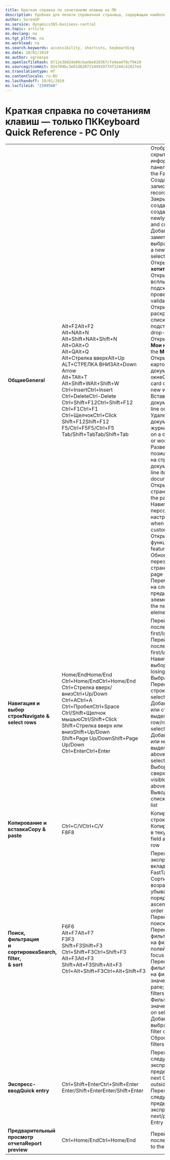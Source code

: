 ```yaml
---
title: Краткая справка по сочетаниям клавиш на ПК
description: Удобная для печати справочная страница, содержащая наиболее популярные сочетания клавиш для пользователей ПК.
author: SorenGP
ms.service: dynamics365-business-central
ms.topic: article
ms.devlang: na
ms.tgt_pltfrm: na
ms.workload: na
ms.search.keywords: accessibility, shortcuts, keyboarding
ms.date: 10/01/2019
ms.author: sgroespe
ms.openlocfilehash: 8712e38d2de04cbaebe810367cfe9aa4f8cf9410
ms.sourcegitcommit: 02e704bc3e01d62072144919774f1244c42827e4
ms.translationtype: HT
ms.contentlocale: ru-RU
ms.lasthandoff: 10/01/2019
ms.locfileid: "2309560"
---
```

# <a name="keyboard-quick-reference---pc-only"></a><span data-ttu-id="daf1d-103">Краткая справка по сочетаниям клавиш — только ПК</span><span class="sxs-lookup"><span data-stu-id="daf1d-103">Keyboard Quick Reference - PC Only</span></span>

||||  
|----------------|-----------|----------------|
|<span data-ttu-id="daf1d-104">**Общие**</span><span class="sxs-lookup"><span data-stu-id="daf1d-104">**General**</span></span>|<span data-ttu-id="daf1d-105">Alt+F2</span><span class="sxs-lookup"><span data-stu-id="daf1d-105">Alt+F2</span></span><br /><span data-ttu-id="daf1d-106">Alt+N</span><span class="sxs-lookup"><span data-stu-id="daf1d-106">Alt+N</span></span><br /><span data-ttu-id="daf1d-107">Alt+Shift+N</span><span class="sxs-lookup"><span data-stu-id="daf1d-107">Alt+Shift+N</span></span><br /><span data-ttu-id="daf1d-108">Alt+O</span><span class="sxs-lookup"><span data-stu-id="daf1d-108">Alt+O</span></span><br /><span data-ttu-id="daf1d-109">Alt+Q</span><span class="sxs-lookup"><span data-stu-id="daf1d-109">Alt+Q</span></span><br /><span data-ttu-id="daf1d-110">Alt+Стрелка вверх</span><span class="sxs-lookup"><span data-stu-id="daf1d-110">Alt+Up</span></span><br /><span data-ttu-id="daf1d-111">ALT+СТРЕЛКА ВНИЗ</span><span class="sxs-lookup"><span data-stu-id="daf1d-111">Alt+Down Arrow</span></span><br /><span data-ttu-id="daf1d-112">Alt+T</span><span class="sxs-lookup"><span data-stu-id="daf1d-112">Alt+T</span></span><br /><span data-ttu-id="daf1d-113">Alt+Shift+W</span><span class="sxs-lookup"><span data-stu-id="daf1d-113">Alt+Shift+W</span></span><br /><span data-ttu-id="daf1d-114">Ctrl+Insert</span><span class="sxs-lookup"><span data-stu-id="daf1d-114">Ctrl+Insert</span></span><br /><span data-ttu-id="daf1d-115">Ctrl+Delete</span><span class="sxs-lookup"><span data-stu-id="daf1d-115">Ctrl-Delete</span></span><br /><span data-ttu-id="daf1d-116">Ctrl+Shift+F12</span><span class="sxs-lookup"><span data-stu-id="daf1d-116">Ctrl+Shift+F12</span></span><br /><span data-ttu-id="daf1d-117">Ctrl+F1</span><span class="sxs-lookup"><span data-stu-id="daf1d-117">Ctrl+F1</span></span><br /><span data-ttu-id="daf1d-118">Ctrl+Щелчок</span><span class="sxs-lookup"><span data-stu-id="daf1d-118">Ctrl+Click</span></span><br /><span data-ttu-id="daf1d-119">Shift+F12</span><span class="sxs-lookup"><span data-stu-id="daf1d-119">Shift+F12</span></span><br /><span data-ttu-id="daf1d-120">F5/Ctrl+F5</span><span class="sxs-lookup"><span data-stu-id="daf1d-120">F5/Ctrl+F5</span></span><br /><span data-ttu-id="daf1d-121">Tab/Shift+Tab</span><span class="sxs-lookup"><span data-stu-id="daf1d-121">Tab/Shift+Tab</span></span><br />|<span data-ttu-id="daf1d-122">Отображение и скрытие области информационных панелей</span><span class="sxs-lookup"><span data-stu-id="daf1d-122">Show and hide the FactBox pane</span></span><br /><span data-ttu-id="daf1d-123">Создание новой записи</span><span class="sxs-lookup"><span data-stu-id="daf1d-123">Create a new record</span></span><br /><span data-ttu-id="daf1d-124">Закрытие вновь созданной записи и создание новой</span><span class="sxs-lookup"><span data-stu-id="daf1d-124">Close a newly created record and create a new one</span></span><br /><span data-ttu-id="daf1d-125">Добавление новой заметки для выбранной записи</span><span class="sxs-lookup"><span data-stu-id="daf1d-125">Add a new note for the selected record</span></span><br /><span data-ttu-id="daf1d-126">Открытие **Что вы хотите**</span><span class="sxs-lookup"><span data-stu-id="daf1d-126">Open **Tell me**</span></span><br /><span data-ttu-id="daf1d-127">Открытие всплывающей подсказки или ошибки проверки</span><span class="sxs-lookup"><span data-stu-id="daf1d-127">Open tooltip or validation error</span></span><br /><span data-ttu-id="daf1d-128">Открытие раскрывающегося списка или поля подстановки</span><span class="sxs-lookup"><span data-stu-id="daf1d-128">Open a drop-down or look up</span></span><br /><span data-ttu-id="daf1d-129">Открытие страницы **Мои настройки**</span><span class="sxs-lookup"><span data-stu-id="daf1d-129">Open the **My Settings** page</span></span><br /><span data-ttu-id="daf1d-130">Открытие текущей карточки или документа в новом окне</span><span class="sxs-lookup"><span data-stu-id="daf1d-130">Open the current card or document in a new window</span></span><br /><span data-ttu-id="daf1d-131">Вставка новой строки в документ</span><span class="sxs-lookup"><span data-stu-id="daf1d-131">Insert a new line on a document</span></span><br /><span data-ttu-id="daf1d-132">Удаление строки в документе или журнале</span><span class="sxs-lookup"><span data-stu-id="daf1d-132">Delete the line on a document, journal, or worksheet</span></span><br /><span data-ttu-id="daf1d-133">Развертывание части с позициями (строками) на странице документа</span><span class="sxs-lookup"><span data-stu-id="daf1d-133">Maximize the line items part on a document page</span></span><br /><span data-ttu-id="daf1d-134">Открытие справки для страницы</span><span class="sxs-lookup"><span data-stu-id="daf1d-134">Open help for the page</span></span><br /><span data-ttu-id="daf1d-135">Навигация при персонализации и настройке</span><span class="sxs-lookup"><span data-stu-id="daf1d-135">Navigate when personalizing and customizing</span></span><br /><span data-ttu-id="daf1d-136">Открытие обзора функций</span><span class="sxs-lookup"><span data-stu-id="daf1d-136">Open the feature overview</span></span><br /><span data-ttu-id="daf1d-137">Обновление или перезагрузка страницы</span><span class="sxs-lookup"><span data-stu-id="daf1d-137">Refresh/reload page</span></span><br /><span data-ttu-id="daf1d-138">Перемещение фокуса на следующий/предыдущий элемент</span><span class="sxs-lookup"><span data-stu-id="daf1d-138">Move focus to the next/previous element</span></span>|
|<span data-ttu-id="daf1d-139">**Навигация и <br />выбор строк**</span><span class="sxs-lookup"><span data-stu-id="daf1d-139">**Navigate &<br />select rows**</span></span>| <span data-ttu-id="daf1d-140">Home/End</span><span class="sxs-lookup"><span data-stu-id="daf1d-140">Home/End</span></span><br /><span data-ttu-id="daf1d-141">Ctrl+Home/End</span><span class="sxs-lookup"><span data-stu-id="daf1d-141">Ctrl+Home/End</span></span> <br /><span data-ttu-id="daf1d-142">Ctrl+Стрелка вверх/вниз</span><span class="sxs-lookup"><span data-stu-id="daf1d-142">Ctrl+Up/Down</span></span><br /><span data-ttu-id="daf1d-143">Ctrl+A</span><span class="sxs-lookup"><span data-stu-id="daf1d-143">Ctrl+A</span></span> <br /><span data-ttu-id="daf1d-144">Ctrl+Пробел</span><span class="sxs-lookup"><span data-stu-id="daf1d-144">Ctrl+Space</span></span><br /><span data-ttu-id="daf1d-145">Ctrl/Shift+Щелчок мышью</span><span class="sxs-lookup"><span data-stu-id="daf1d-145">Ctrl/Shift+Click</span></span><br /><span data-ttu-id="daf1d-146">Shift+Стрелка вверх или вниз</span><span class="sxs-lookup"><span data-stu-id="daf1d-146">Shift+Up/Down</span></span><br /><span data-ttu-id="daf1d-147">Shift+Page Up/Down</span><span class="sxs-lookup"><span data-stu-id="daf1d-147">Shift+Page Up/Down</span></span><br /><span data-ttu-id="daf1d-148">Ctrl+Enter</span><span class="sxs-lookup"><span data-stu-id="daf1d-148">Ctrl+Enter</span></span>| <span data-ttu-id="daf1d-149">Перейти к первому или последнему полю</span><span class="sxs-lookup"><span data-stu-id="daf1d-149">Go to first/last field</span></span><br /><span data-ttu-id="daf1d-150">Перейти к первой или последней строке</span><span class="sxs-lookup"><span data-stu-id="daf1d-150">Go to first/last row</span></span><br /><span data-ttu-id="daf1d-151">Навигация без потери выбора</span><span class="sxs-lookup"><span data-stu-id="daf1d-151">Navigate without losing selection</span></span><br /><span data-ttu-id="daf1d-152">Выбрать все</span><span class="sxs-lookup"><span data-stu-id="daf1d-152">Select all</span></span><br /><span data-ttu-id="daf1d-153">Переключение выбора строки</span><span class="sxs-lookup"><span data-stu-id="daf1d-153">Toggle row selection</span></span><br /> <span data-ttu-id="daf1d-154">Добавление строки или строк к выделению</span><span class="sxs-lookup"><span data-stu-id="daf1d-154">Add the row/rows to the selection</span></span><br /><span data-ttu-id="daf1d-155">Добавить строку выше или ниже выделения</span><span class="sxs-lookup"><span data-stu-id="daf1d-155">Add row above/below to selection</span></span><br /><span data-ttu-id="daf1d-156">Выбор видимых строк сверху или снизу</span><span class="sxs-lookup"><span data-stu-id="daf1d-156">Select visible rows above/below</span></span> <br /><span data-ttu-id="daf1d-157">Вывод фокуса из списка</span><span class="sxs-lookup"><span data-stu-id="daf1d-157">Focus out of the list</span></span>|
|<span data-ttu-id="daf1d-158">**Копирование и вставка**</span><span class="sxs-lookup"><span data-stu-id="daf1d-158">**Copy & paste**</span></span>|<span data-ttu-id="daf1d-159">Ctrl+C/V</span><span class="sxs-lookup"><span data-stu-id="daf1d-159">Ctrl+C/V</span></span><br /><span data-ttu-id="daf1d-160">F8</span><span class="sxs-lookup"><span data-stu-id="daf1d-160">F8</span></span>|<span data-ttu-id="daf1d-161">Копировать/вставить строки</span><span class="sxs-lookup"><span data-stu-id="daf1d-161">Copy/paste rows</span></span><br /><span data-ttu-id="daf1d-162">Копировать поле выше в текущую строку</span><span class="sxs-lookup"><span data-stu-id="daf1d-162">Copy field above into current row</span></span>|
|<span data-ttu-id="daf1d-163">**Поиск, фильтрация <br />и сортировка**</span><span class="sxs-lookup"><span data-stu-id="daf1d-163">**Search, filter, <br />& sort**</span></span>|<span data-ttu-id="daf1d-164">F6</span><span class="sxs-lookup"><span data-stu-id="daf1d-164">F6</span></span><br /><span data-ttu-id="daf1d-165">Alt+F7</span><span class="sxs-lookup"><span data-stu-id="daf1d-165">Alt+F7</span></span><br /><span data-ttu-id="daf1d-166">F3</span><span class="sxs-lookup"><span data-stu-id="daf1d-166">F3</span></span><br /><span data-ttu-id="daf1d-167">Shift+F3</span><span class="sxs-lookup"><span data-stu-id="daf1d-167">Shift+F3</span></span><br /><span data-ttu-id="daf1d-168">Ctrl+Shift+F3</span><span class="sxs-lookup"><span data-stu-id="daf1d-168">Ctrl+Shift+F3</span></span><br /><span data-ttu-id="daf1d-169">Alt+F3</span><span class="sxs-lookup"><span data-stu-id="daf1d-169">Alt+F3</span></span><br /><span data-ttu-id="daf1d-170">Shift+Alt+F3</span><span class="sxs-lookup"><span data-stu-id="daf1d-170">Shift+Alt+F3</span></span><br /><span data-ttu-id="daf1d-171">Ctrl+Alt+Shift+F3</span><span class="sxs-lookup"><span data-stu-id="daf1d-171">Ctrl+Alt+Shift+F3</span></span>|<span data-ttu-id="daf1d-172">Переход к следующей экспресс-вкладке</span><span class="sxs-lookup"><span data-stu-id="daf1d-172">Move to next FastTab</span></span><br /><span data-ttu-id="daf1d-173">Сортировка столбца в возрастающем или убывающем порядке</span><span class="sxs-lookup"><span data-stu-id="daf1d-173">Sort column in ascending/descending order</span></span><br /><span data-ttu-id="daf1d-174">Переключение поиска</span><span class="sxs-lookup"><span data-stu-id="daf1d-174">Toggle search</span></span><br /><span data-ttu-id="daf1d-175">Переключение области фильтров; фокусировка на фильтрах полей</span><span class="sxs-lookup"><span data-stu-id="daf1d-175">Toggle filter pane; focus on field filters</span></span><br /><span data-ttu-id="daf1d-176">Переключение области фильтров; фокусировка на фильтрах итоговых значений</span><span class="sxs-lookup"><span data-stu-id="daf1d-176">Toggle filter pane; focus on totals filters</span></span><br /><span data-ttu-id="daf1d-177">Фильтр по выбранному значению ячейки</span><span class="sxs-lookup"><span data-stu-id="daf1d-177">Filter on selected cell value</span></span><br /><span data-ttu-id="daf1d-178">Добавить фильтр в выбранное поле</span><span class="sxs-lookup"><span data-stu-id="daf1d-178">Add filter on selected field</span></span><br /><span data-ttu-id="daf1d-179">Сброс фильтров</span><span class="sxs-lookup"><span data-stu-id="daf1d-179">Reset filters</span></span>|
|<span data-ttu-id="daf1d-180">**Экспресс-ввод**</span><span class="sxs-lookup"><span data-stu-id="daf1d-180">**Quick entry**</span></span>|<span data-ttu-id="daf1d-181">Ctrl+Shift+Enter</span><span class="sxs-lookup"><span data-stu-id="daf1d-181">Ctrl+Shift+Enter</span></span><br /><span data-ttu-id="daf1d-182">Enter/Shift+Enter</span><span class="sxs-lookup"><span data-stu-id="daf1d-182">Enter/Shift+Enter</span></span>|<span data-ttu-id="daf1d-183">Переход к следующему полю экспресс-ввода за пределами списка</span><span class="sxs-lookup"><span data-stu-id="daf1d-183">Go to next Quick Entry field outside a list</span></span><br /><span data-ttu-id="daf1d-184">Переход к следующему/предыдущему полю экспресс-ввода</span><span class="sxs-lookup"><span data-stu-id="daf1d-184">Go to next/previous Quick Entry field</span></span>|
|<span data-ttu-id="daf1d-185">**Предварительный просмотр отчета**</span><span class="sxs-lookup"><span data-stu-id="daf1d-185">**Report preview**</span></span>|<span data-ttu-id="daf1d-186">Ctrl+Home/End</span><span class="sxs-lookup"><span data-stu-id="daf1d-186">Ctrl+Home/End</span></span>|<span data-ttu-id="daf1d-187">Перейти к первой/последней странице</span><span class="sxs-lookup"><span data-stu-id="daf1d-187">Go to the first/last page</span></span>|

<!-- old
||||  
|----------------|-----------|----------------|
|**General**|Alt+F2<br />Alt+N<br />Alt+Q<br />Alt+Up<br />Alt+Down Arrow<br />Alt+Right Arrow<br />Alt+T<br />Ctrl+Alt+F1<br />Ctrl+F1<br />F5/Ctrl+F5<br />Tab/Shift+Tab<br />|Show and hide the FactBox pane.<br />Create a new record.<br />Open **Tell me**<br />Open tooltip or validation error<br />Open a drop-down or look up<br />See the transactions for calculated value<br />Open the **My Settings** page.<br />Inspect the page<br />Open help for the page<br />Close the current page or drop-down<br />Refresh/reload page<br />Move focus to the next/previous element|
|**Navigate &<br />select rows**| Home/End<br />Ctrl+Home/End <br />Ctrl+Up/Down<br />Ctrl+A <br />Ctrl+Space<br />Ctrl/Shift+Click<br />Shift+Up/Down<br />Shift+Page Up/Down<br />Ctrl+Enter| Go to first/last field<br />Go to first/last row<br />Navigate without losing selection<br />Select all<br />Toggle row selection<br /> Add the row/rows to the selection<br />Add row above/below to selection<br />Select visible rows above/below <br />Focus out of the list|
|**Copy & paste**|Ctrl+C<br />Ctrl+V<br />F8|Copy rows<br />Paste rows<br />Copy field above into current row|
|**Search, filter, <br />& sort**|Alt+F7<br />F3<br />Shift+F3<br />Ctrl+Shift+F3<br />Alt+F3<br />Shift+Alt+F3<br />Ctrl+Alt+Shift+F3|Move to next FastTab.<br />Sort column in ascending/descending order<br />Toggle search<br />Toggle filter pane; focus on field filters<br />Toggle filter pane; focus on totals filters<br />Filter on selected cell value<br />Add filter on selected field<br />Reset filters|
|**Quick entry**|Ctrl+Shift+Enter<br />Enter/Shift+Enter|Go to next Quick Entry field outside a list<br />Go to next/previous Quick Entry field|
|**Report preview**|Up/Down<br />Right/Left<br />Ctrl+Home/End<br />Page Up/Down|Scroll up and down the page<br />Scroll to the right/left <br />Go to the first/last page<br />Go to the previous/next page|
-->
